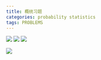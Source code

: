 ```yaml
---
title: 概统习题
categories: probability statistics
tags: PROBLEMS
---
```


![](2022-03-20-11-47-39.png)
![](2022-03-20-11-48-21.png)
![](2022-03-20-11-49-19.png)

![](2022-03-20-11-49-33.png)